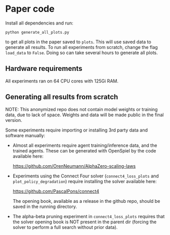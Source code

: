 # Paper code

Install all dependencies and run:
```
python generate_all_plots.py
```
to get all plots in the paper saved to `plots`. This will use saved data to generate all results.
To run all experiments from scratch, change the flag `load_data` to `False`. Doing so can take several hours to generate all plots.

## Hardware requirements

All experiments ran on 64 CPU cores with 125Gi RAM.

## Generating all results from scratch

NOTE: This anonymized repo does not contain model weights or training data, due to lack of space. Weights and data will be made public in the final version.

Some experiments require importing or installing 3rd party data and software manually:
- Almost all experiments require agent training/inference data, and the trained agents. 
    These can be generated with OpenSpiel by the code available here:

    https://github.com/OrenNeumann/AlphaZero-scaling-laws

- Experiments using the Connect Four solver (`connect4_loss_plots` and `plot_policy_degradation`) require installing the solver available here:

    https://github.com/PascalPons/connect4
    
    The opening book, available as a release in the github repo, should be saved in the running directory.
- The alpha-beta pruning experiment in `connect4_loss_plots` requires that the solver opening book is NOT present in the 
    parent dir (forcing the solver to perform a full search without prior data).

